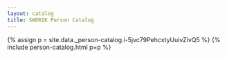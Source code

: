 ```yaml
---
layout: catalog
title: SWERIK Person Catalog
---
```

{% assign p = site.data._person-catalog.i-5jvc79PehcxtyUuivZivQ5 %}
{% include person-catalog.html p=p %}

